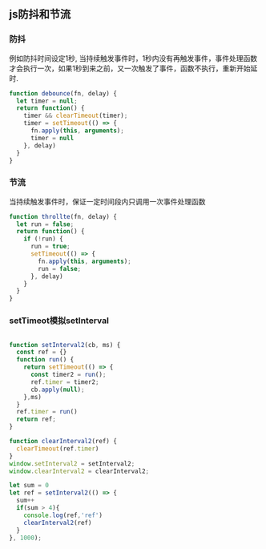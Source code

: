 ## js防抖和节流 ##

### 防抖 ###

例如防抖时间设定1秒, 当持续触发事件时，1秒内没有再触发事件，事件处理函数才会执行一次，如果1秒到来之前，又一次触发了事件，函数不执行，重新开始延时.
```javascript
function debounce(fn, delay) {
  let timer = null;
  return function() {
    timer && clearTimeout(timer);
    timer = setTimeout(() => {
      fn.apply(this, arguments);
      timer = null
    }, delay)
  }
}
```
	


### 节流 ###
当持续触发事件时，保证一定时间段内只调用一次事件处理函数
```javascript
function throllte(fn, delay) {
  let run = false;
  return function() {
    if (!run) {
      run = true;
      setTimeout(() => {
        fn.apply(this, arguments);
        run = false;
      }, delay)
    }
  }
}
```

### setTimeot模拟setInterval
```javascript

function setInterval2(cb, ms) {
  const ref = {}
  function run() {
    return setTimeout(() => {
      const timer2 = run();
      ref.timer = timer2;
      cb.apply(null);
    },ms)
  }
  ref.timer = run()
  return ref;
}

function clearInterval2(ref) {
  clearTimeout(ref.timer)
}
window.setInterval2 = setInterval2;
window.clearInterval2 = clearInterval2;

let sum = 0
let ref = setInterval2(() => {
  sum++
  if(sum > 4){
    console.log(ref,'ref')
    clearInterval2(ref)
  }
}, 1000);

```